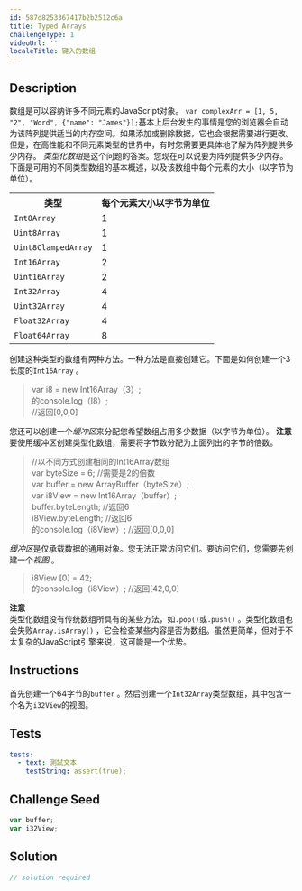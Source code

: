 ```yaml
---
id: 587d8253367417b2b2512c6a
title: Typed Arrays
challengeType: 1
videoUrl: ''
localeTitle: 键入的数组
---
```


## Description
<section id="description">数组是可以容纳许多不同元素的JavaScript对象。 <code>var complexArr = [1, 5, &quot;2&quot;, &quot;Word&quot;, {&quot;name&quot;: &quot;James&quot;}];</code>基本上后台发生的事情是您的浏览器会自动为该阵列提供适当的内存空间。如果添加或删除数据，它也会根据需要进行更改。但是，在高性能和不同元素类型的世界中，有时您需要更具体地了解为阵列提供多少内存。 <dfn>类型化数组</dfn>是这个问题的答案。您现在可以说要为阵列提供多少内存。下面是可用的不同类型数组的基本概述，以及该数组中每个元素的大小（以字节为单位）。 <table class="table table-striped"><tbody><tr><th>类型</th><th>每个元素大小以字节为单位</th></tr><tr><td> <code>Int8Array</code> </td> <td> 1 </td></tr><tr><td> <code>Uint8Array</code> </td> <td> 1 </td></tr><tr><td> <code>Uint8ClampedArray</code> </td> <td> 1 </td></tr><tr><td> <code>Int16Array</code> </td> <td> 2 </td></tr><tr><td> <code>Uint16Array</code> </td> <td> 2 </td></tr><tr><td> <code>Int32Array</code> </td> <td> 4 </td></tr><tr><td> <code>Uint32Array</code> </td> <td> 4 </td></tr><tr><td> <code>Float32Array</code> </td> <td> 4 </td></tr><tr><td> <code>Float64Array</code> </td> <td> 8 </td></tr></tbody></table>创建这种类型的数组有两种方法。一种方法是直接创建它。下面是如何创建一个3长度的<code>Int16Array</code> 。 <blockquote> var i8 = new Int16Array（3）; <br>的console.log（I8）; <br> //返回[0,0,0] </blockquote>您还可以创建一个<dfn>缓冲区</dfn>来分配您希望数组占用多少数据（以字节为单位）。 <strong>注意</strong> <br>要使用缓冲区创建类型化数组，需要将字节数分配为上面列出的字节的倍数。 <blockquote> //以不同方式创建相同的Int16Array数组<br> var byteSize = 6; //需要是2的倍数<br> var buffer = new ArrayBuffer（byteSize）; <br> var i8View = new Int16Array（buffer）; <br> buffer.byteLength; //返回6 <br> i8View.byteLength; //返回6 <br>的console.log（i8View）; //返回[0,0,0] </blockquote> <dfn>缓冲区</dfn>是仅承载数据的通用对象。您无法正常访问它们。要访问它们，您需要先创建一个<dfn>视图</dfn> 。 <blockquote> i8View [0] = 42; <br>的console.log（i8View）; //返回[42,0,0] </blockquote> <strong>注意</strong> <br>类型化数组没有传统数组所具有的某些方法，如<code>.pop()</code>或<code>.push()</code> 。类型化数组也会失败<code>Array.isArray()</code> ，它会检查某些内容是否为数组。虽然更简单，但对于不太复杂的JavaScript引擎来说，这可能是一个优势。 </section>

## Instructions
<section id="instructions">首先创建一个64字节的<code>buffer</code> 。然后创建一个<code>Int32Array</code>类型数组，其中包含一个名为<code>i32View</code>的视图。 </section>

## Tests
<section id='tests'>

```yml
tests:
  - text: 測試文本
    testString: assert(true);

```

</section>

## Challenge Seed
<section id='challengeSeed'>

<div id='js-seed'>

```js
var buffer;
var i32View;

```

</div>



</section>

## Solution
<section id='solution'>

```js
// solution required
```
</section>
